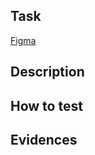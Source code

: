 ## Task
[Figma](https://www.figma.com/design/5pflsZsd7IKY4A7085qHaL/Design-System?node-id=0-1&node-type=canvas&t=w2vDsrZ3UhsE3cig-0)
 
## Description

 
## How to test

 
## Evidences